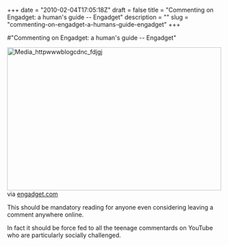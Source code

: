 +++
date = "2010-02-04T17:05:18Z"
draft = false
title = "Commenting on Engadget: a human's guide -- Engadget"
description = ""
slug = "commenting-on-engadget-a-humans-guide-engadget"
+++

#"Commenting on Engadget: a human's guide -- Engadget"


 <div class="posterous_bookmarklet_entry">
 <div class='p_embed p_image_embed'>
<a href="http://getfile0.posterous.com/getfile/files.posterous.com/conoroneill/dHGgIxAxbkuaFghACcAlqudevGgIvuBzHuErJEirIruydmtepdHiBCAgagyg/media_httpwwwblogcdnc_fDjgJ.jpg.scaled1000.jpg"><img alt="Media_httpwwwblogcdnc_fdjgj" height="334" src="http://getfile3.posterous.com/getfile/files.posterous.com/conoroneill/dHGgIxAxbkuaFghACcAlqudevGgIvuBzHuErJEirIruydmtepdHiBCAgagyg/media_httpwwwblogcdnc_fDjgJ.jpg.scaled500.jpg" width="500" /></a>
</div>
<div class="posterous_quote_citation">via <a href="http://www.engadget.com/2010/02/04/commenting-on-engadget-a-humans-guide/">engadget.com</a></div>
 <p>This should be mandatory reading for anyone even considering leaving a comment anywhere online. 
</p><p>In fact it should be force fed to all the teenage commentards on YouTube who are particularly socially challenged.</p></div>
 